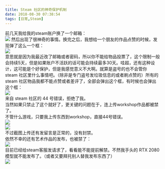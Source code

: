 ```yaml
---
title: Steam 社区的神奇保护机制
date: 2018-08-30 07:38:54
tags: [日常,Steam]
---
```

前几天我给我的steam账户换了一个邮箱：  
![](https://s1.ax1x.com/2018/08/30/PXRClD.png)
然后出现了很神奇的事情。换完之后，我想给一个朋友的作品点赞的时候，发现弹了这么一个框：  
![](https://s1.ax1x.com/2018/08/30/PXRSfK.png)  
意思就是因为我最近改了邮箱或者密码，所以你不能给物品投票了，这个限制一般会持续5天，但是如果账户不活跃的话可能会持续最多30天。哇超，还有这种设计，这可能是个好保护，但是我感觉意义不大啊。就算是盗号的也不会管你 steam 社区里什么事情吧。（除非是专门盗号发垃圾信息的或者刷点赞的）所有的 steam 社区物品我都不能点赞或者差评了，全部会弹出这个框，有时候也会弹出这个框：  
![](https://s1.ax1x.com/2018/08/30/PX27SU.png)  
来自 steam 社区的 44 号错误，拒绝了我。  
当然如果只禁止了这个就好了，更关键的问题在于，连上传workshop作品都被禁了。  
不管什么游戏，只要我上传东西到workshop，直接44号错误。  
![](https://s1.ax1x.com/2018/08/30/PX2xFx.png)  
![](https://s1.ax1x.com/2018/08/30/PX2zY6.png)  
不过截图上传还有发留言是正常的，没有封禁。  
依然不幸的还有艺术作品的发布，也被禁了：  
![](https://s1.ax1x.com/2018/08/30/PXRP6e.png)  
目前已经给steam客服发请求了，看看能不能提前解禁。不然我手头的 RTX 2080 模型就不能发布了。（或者又要拜托别人替我发布东西了）  
![](https://s1.ax1x.com/2018/08/30/PXRiOH.png)  